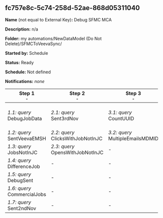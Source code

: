 ## fc757e8c-5c74-258d-52ae-868d05311040

**Name** (not equal to External Key)**:** Debug SFMC MCA

**Description:** n/a

**Folder:** my automations/NewDataModel (Do Not Delete)/SFMCToVeevaSync/

**Started by:** Schedule

**Status:** Ready

**Schedule:** Not defined

**Notifications:** _none_


| Step 1<br>_<small>-</small>_ | Step 2<br>_<small>-</small>_ | Step 3<br>_<small>-</small>_ | Step 4<br>_<small>-</small>_ | Step 5<br>_<small>-</small>_ | Step 6<br>_<small>-</small>_ |
| --- | --- | --- | --- | --- | --- |
| _1.1: query_<br>DebugJobData | _2.1: query_<br>Sent3rdNov | _3.1: query_<br>CountUUID | _4.1: query_<br>UUIDupdate | _5.1: query_<br>SFId update | _6.1: query_<br>SentWithMDM |
| _1.2: query_<br>SentVeevaEMSH | _2.2: query_<br>ClicksWithJobNotInJC | _3.2: query_<br>MultipleEmailsMDMID | - | - | - |
| _1.3: query_<br>JobsNotInJC | _2.3: query_<br>OpensWithJobNotInJC | - | - | - | - |
| _1.4: query_<br>DifferenceJob | - | - | - | - | - |
| _1.5: query_<br>DebugSent | - | - | - | - | - |
| _1.6: query_<br>CommercialJobs | - | - | - | - | - |
| _1.7: query_<br>Sent2ndNov | - | - | - | - | - |
